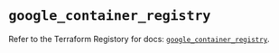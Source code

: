 # `google_container_registry`

Refer to the Terraform Registory for docs: [`google_container_registry`](https://registry.terraform.io/providers/hashicorp/google/4.64.0/docs/resources/container_registry).
